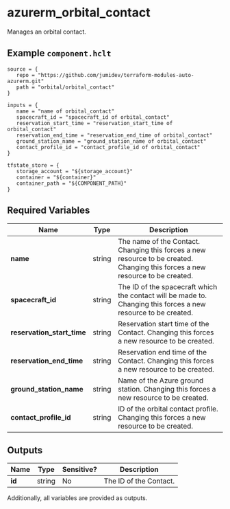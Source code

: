 # azurerm_orbital_contact

Manages an orbital contact.

## Example `component.hclt`

```hcl
source = {
   repo = "https://github.com/jumidev/terraform-modules-auto-azurerm.git" 
   path = "orbital/orbital_contact" 
}

inputs = {
   name = "name of orbital_contact" 
   spacecraft_id = "spacecraft_id of orbital_contact" 
   reservation_start_time = "reservation_start_time of orbital_contact" 
   reservation_end_time = "reservation_end_time of orbital_contact" 
   ground_station_name = "ground_station_name of orbital_contact" 
   contact_profile_id = "contact_profile_id of orbital_contact" 
}

tfstate_store = {
   storage_account = "${storage_account}" 
   container = "${container}" 
   container_path = "${COMPONENT_PATH}" 
}

```

## Required Variables

| Name | Type |  Description |
| ---- | --------- |  ----------- |
| **name** | string |  The name of the Contact. Changing this forces a new resource to be created. Changing this forces a new resource to be created. | 
| **spacecraft_id** | string |  The ID of the spacecraft which the contact will be made to. Changing this forces a new resource to be created. | 
| **reservation_start_time** | string |  Reservation start time of the Contact. Changing this forces a new resource to be created. | 
| **reservation_end_time** | string |  Reservation end time of the Contact. Changing this forces a new resource to be created. | 
| **ground_station_name** | string |  Name of the Azure ground station. Changing this forces a new resource to be created. | 
| **contact_profile_id** | string |  ID of the orbital contact profile. Changing this forces a new resource to be created. | 



## Outputs

| Name | Type | Sensitive? | Description |
| ---- | ---- | --------- | --------- |
| **id** | string | No  | The ID of the Contact. | 

Additionally, all variables are provided as outputs.
